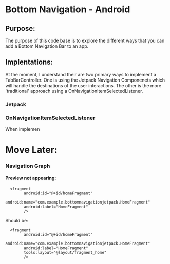 # Bottom Navigation - Android

## Purpose:
The purpose of this code base is to explore the different ways that you can add a Bottom Navigation Bar to an app.

## Implentations:
At the moment, I understand their are two primary ways to implement a TabBarController. One is using the Jetpack Navigation Componenets which will handle the destinations of the user interactions. The other is the more 'traditional' approach using a OnNavigationItemSelectedListener.

### Jetpack

### OnNavigationItemSelectedListener
When implemen


# Move Later:
### Navigation Graph

#### Preview not appearing:

```
  <fragment
        android:id="@+id/homeFragment"
        android:name="com.example.bottomnavigationjetpack.HomeFragment"
        android:label="HomeFragment"
        />
```

Should be:

```
  <fragment
        android:id="@+id/homeFragment"
        android:name="com.example.bottomnavigationjetpack.HomeFragment"
        android:label="HomeFragment"
        tools:layout="@layout/fragment_home"
        />
```
